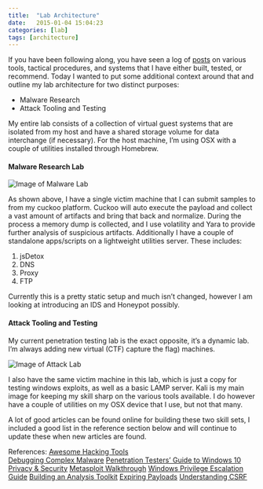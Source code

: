 ```yaml
---
title:  "Lab Architecture"
date:   2015-01-04 15:04:23
categories: [lab]
tags: [architecture]
---
```

If you have been following along, you have seen a log of [posts](https://ashbyca.github.io/categories/#lab) on various tools, tactical procedures, and systems that I have either built, tested, or recommend.  Today I wanted to put some additional context around that and outline my lab architecture for two distinct purposes:

* Malware Research
* Attack Tooling and Testing

My entire lab consists of a collection of virtual guest systems that are isolated from my host and have a shared storage volume for data interchange (if necessary).  For the host machine, I’m using OSX with a couple of utilities installed through Homebrew.  

#### Malware Research Lab

![Image of Malware Lab](https://user-images.githubusercontent.com/6200040/38623904-d537d4b4-3d74-11e8-9716-0b14047387f8.png)

As shown above, I have a single victim machine that I can submit samples to from my cuckoo platform.  Cuckoo will auto execute the payload and collect a vast amount of artifacts and bring that back and normalize.  During the process a memory dump is collected, and I use volatility and Yara to provide further analysis of suspicious artifacts.  Additionally I have a couple of standalone apps/scripts on a lightweight utilities server.  These includes:

1. jsDetox
2. DNS
3. Proxy
4. FTP

Currently this is a pretty static setup and much isn’t changed, however I am looking at introducing an IDS and Honeypot possibly.

#### Attack Tooling and Testing

My current penetration testing lab is the exact opposite, it’s a dynamic lab.  I’m always adding new virtual (CTF) capture the flag) machines.  

![Image of Attack Lab](https://user-images.githubusercontent.com/6200040/38623930-df82681c-3d74-11e8-8563-c1047f192aba.png)

I also have the same victim machine in this lab, which is just a copy for testing windows exploits, as well as a basic LAMP server.  Kali is my main image for keeping my skill sharp on the various tools available.  I do however have a couple of utilities on my OSX device that I use, but not that many.


A lot of good articles can be found online for building these two skill sets, I included a  good list in the reference section below and will continue to update these when new articles are found.

References:
[Awesome Hacking Tools](https://github.com/m4ll0k/Awesome-Hacking-Tools)<br>
[Debugging Complex Malware](https://www.fireeye.com/blog/threat-research/2018/01/debugging-complex-malware-that-executes-code-on-the-heap.html)
[Penetration Testers’ Guide to Windows 10 Privacy & Security](https://www.linkedin.com/pulse/penetration-testers-guide-windows-10-privacy-security-andrew-douma/)
[Metasploit Walkthrough](http://resources.infosecinstitute.com/metasploitable-1-walkthrough/)
[Windows Privilege Escalation Guide](https://www.sploitspren.com/2018-01-26-Windows-Privilege-Escalation-Guide/)
[Building an Analysis Toolkit](https://swannysec.net/2015/10/10/building-an-analysis-toolkit.html)
[Expiring Payloads](https://www.gironsec.com/blog/2018/01/expiring-payloads-in-the-metasploit-framework/)
[Understanding CSRF](http://www.hackingarticles.in/understanding-csrf-vulnerability-beginner-guide/)
